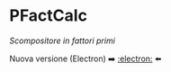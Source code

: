 PFactCalc
=========

_Scompositore in fattori primi_

Nuova versione (Electron) ➡️ [:electron:](https://github.com/silviosanto6605/PFactCalcElectron) ⬅️
